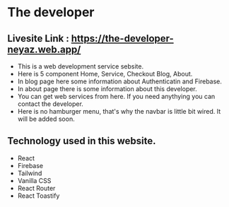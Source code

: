 # The developer

## Livesite Link : https://the-developer-neyaz.web.app/

- This is a web development service sebsite.
- Here is 5 component Home, Service, Checkout Blog, About.
- In blog page here some information about Authenticatin and Firebase.
- In about page there is some information about this developer.
- You can get web services from here. If you need anythying you can contact the developer.
- Here is no hamburger menu, that's why the navbar is little bit wired. It will be added soon.

## Technology used in this website.
- React
- Firebase
- Tailwind
- Vanilla CSS
- React Router
- React Toastify